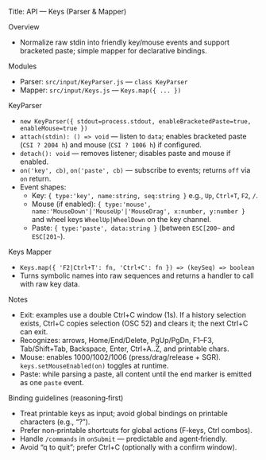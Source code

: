 Title: API — Keys (Parser & Mapper)

Overview
- Normalize raw stdin into friendly key/mouse events and support bracketed paste; simple mapper for declarative bindings.

Modules
- Parser: `src/input/KeyParser.js` — `class KeyParser`
- Mapper: `src/input/Keys.js` — `Keys.map({ ... })`

KeyParser
- `new KeyParser({ stdout=process.stdout, enableBracketedPaste=true, enableMouse=true })`
- `attach(stdin): () => void` — listen to `data`; enables bracketed paste (`CSI ? 2004 h`) and mouse (`CSI ? 1006 h`) if configured.
- `detach(): void` — removes listener; disables paste and mouse if enabled.
- `on('key', cb)`, `on('paste', cb)` — subscribe to events; returns `off` via `on` return.
- Event shapes:
  - Key: `{ type:'key', name:string, seq:string }` e.g., `Up`, `Ctrl+T`, `F2`, `/`.
  - Mouse (if enabled): `{ type:'mouse', name:'MouseDown'|'MouseUp'|'MouseDrag', x:number, y:number }` and wheel keys `WheelUp|WheelDown` on the key channel.
  - Paste: `{ type:'paste', data:string }` (between `ESC[200~` and `ESC[201~`).

Keys Mapper
- `Keys.map({ 'F2|Ctrl+T': fn, 'Ctrl+C': fn }) => (keySeq) => boolean`
- Turns symbolic names into raw sequences and returns a handler to call with raw key data.

Notes
- Exit: examples use a double Ctrl+C window (1s). If a history selection exists, Ctrl+C copies selection (OSC 52) and clears it; the next Ctrl+C can exit.
- Recognizes: arrows, Home/End/Delete, PgUp/PgDn, F1–F3, Tab/Shift+Tab, Backspace, Enter, Ctrl+A..Z, and printable chars.
- Mouse: enables 1000/1002/1006 (press/drag/release + SGR). `keys.setMouseEnabled(on)` toggles at runtime.
- Paste: while parsing a paste, all content until the end marker is emitted as one `paste` event.

Binding guidelines (reasoning‑first)
- Treat printable keys as input; avoid global bindings on printable characters (e.g., “?”).
- Prefer non‑printable shortcuts for global actions (F‑keys, Ctrl combos).
- Handle `/commands` in `onSubmit` — predictable and agent‑friendly.
 - Avoid “q to quit”; prefer Ctrl+C (optionally with a confirm window).
